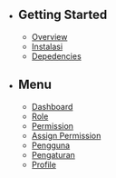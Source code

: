 - ## Getting Started
    - [Overview](/{{route}}/{{version}}/overview)
    - [Instalasi](/{{route}}/{{version}}/installation)
    - [Depedencies](/{{route}}/{{version}}/depedencies)
    
- ## Menu
    - [Dashboard](/{{route}}/{{version}}/rolepermission)
    - [Role](/{{route}}/{{version}}/rolepermission)
    - [Permission](/{{route}}/{{version}}/rolepermission)
    - [Assign Permission](/{{route}}/{{version}}/rolepermission)
    - [Pengguna](/{{route}}/{{version}}/rolepermission)
    - [Pengaturan](/{{route}}/{{version}}/rolepermission)
    - [Profile](/{{route}}/{{version}}/rolepermission)
